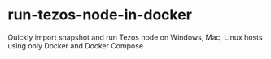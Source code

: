 # run-tezos-node-in-docker
Quickly import snapshot and run Tezos node on Windows, Mac, Linux hosts using only Docker and Docker Compose
